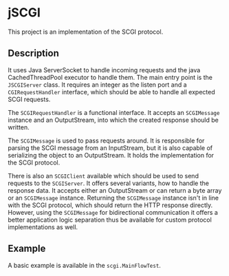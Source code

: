 jSCGI
=====

This project is an implementation of the SCGI protocol.

Description
-----------

It uses Java ServerSocket to handle incoming requests and the java CachedThreadPool executor to handle them. The main entry point is the `JSCGIServer` class. It requires an integer as the listen port and a `CGIRequestHandler` interface, which should be able to handle all expected SCGI requests.

The `SCGIRequestHandler` is a functional interface. It accepts an `SCGIMessage` instance and an OutputStream, into which the created response should be written.

The `SCGIMessage` is used to pass requests around. It is responsible for parsing the SCGI message from an InputStream, but it is also capable of serializing the object to an OutputStream. It holds the implementation for the SCGI protocol.

There is also an `SCGIClient` available which should be used to send requests to the `SCGIServer`. It offers several variants, how to handle the response data. It accepts either an OutputStream or can return a byte array or an `SCGIMessage` instance. Returning the `SCGIMessage` instance isn't in line with the SCGI protocol, which should return the HTTP response directly. However, using the `SCGIMessage` for bidirectional communication it offers a better application logic separation thus be available for custom protocol implementations as well.

Example
-------

A basic example is available in the `scgi.MainFlowTest`.
